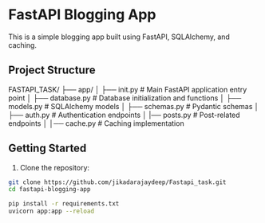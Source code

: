 # FastAPI Blogging App

This is a simple blogging app built using FastAPI, SQLAlchemy, and caching.

## Project Structure

FASTAPI_TASK/
├── app/
│ ├── init.py # Main FastAPI application entry point
│ ├── database.py # Database initialization and functions
│ ├── models.py # SQLAlchemy models
│ ├── schemas.py # Pydantic schemas
│ ├── auth.py # Authentication endpoints
│ |── posts.py # Post-related endpoints
│ │── cache.py # Caching implementation


## Getting Started

1. Clone the repository:

```bash
git clone https://github.com/jikadarajaydeep/Fastapi_task.git
cd fastapi-blogging-app

pip install -r requirements.txt
uvicorn app:app --reload
